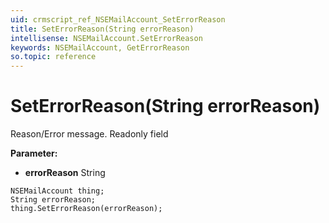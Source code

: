 ```yaml
---
uid: crmscript_ref_NSEMailAccount_SetErrorReason
title: SetErrorReason(String errorReason)
intellisense: NSEMailAccount.SetErrorReason
keywords: NSEMailAccount, GetErrorReason
so.topic: reference
---
```


# SetErrorReason(String errorReason)

Reason/Error message. Readonly field

**Parameter:** 
 - **errorReason** String

```crmscript
NSEMailAccount thing;
String errorReason;
thing.SetErrorReason(errorReason);
```


